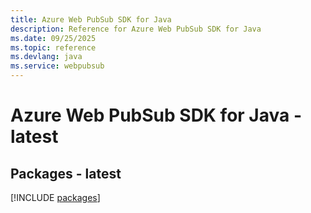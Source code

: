 ```yaml
---
title: Azure Web PubSub SDK for Java
description: Reference for Azure Web PubSub SDK for Java
ms.date: 09/25/2025
ms.topic: reference
ms.devlang: java
ms.service: webpubsub
---
```

# Azure Web PubSub SDK for Java - latest
## Packages - latest
[!INCLUDE [packages](web-pubsub-index.md)]